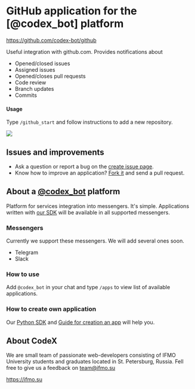 # GitHub application for the [@codex_bot] platform

https://github.com/codex-bot/github

Useful integration with github.com. Provides notifications about

- Opened/closed issues
- Assigned issues
- Opened/closes pull requests
- Code review
- Branch updates
- Commits

#### Usage

Type `/github_start` and follow instructions to add a new repository.

![](https://capella.pics/de15cea7-d234-4ddb-9923-c76fa0ec803a)

## Issues and improvements

- Ask a question or report a bug on the [create issue page](https://github.com/codex-bot/github/issues/new).
- Know how to improve an application? [Fork it](https://github.com/codex-bot/github) and send a pull request.

## About a [@codex_bot](https://ifmo.su/bot) platform

Platform for services integration into messengers. It's simple. Applications written with [our SDK](https://github.com/codex-bot/sdk-python) will be available in all supported messengers.

### Messengers

Currently we support these messengers. We will add several ones soon.

- Telegram
- Slack

### How to use

Add `@codex_bot` in your chat and type `/apps` to view list of available applications.

### How to create own application

Our [Python SDK](https://github.com/codex-bot/sdk-python) and [Guide for creation an app](https://github.com/codex-team/codex.bot/wiki/Developer's-Guide) will help you.


## About CodeX

We are small team of passionate web-developers consisting of IFMO University students and graduates located in St. Petersburg, Russia. Fell free to give us a feedback on  [team@ifmo.su](mailto:team@ifmo.su)

https://ifmo.su
